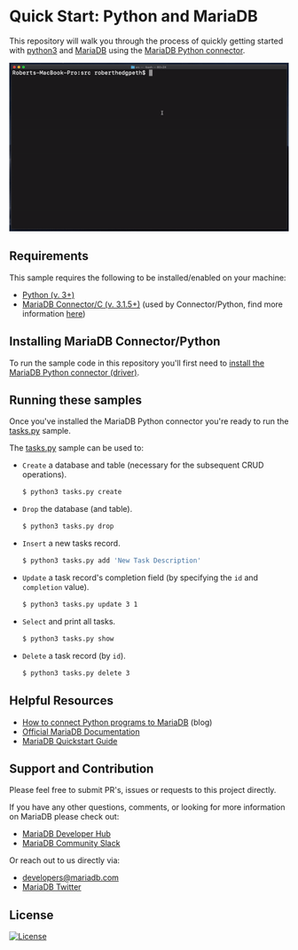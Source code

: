 # Quick Start: Python and MariaDB

This repository will walk you through the process of quickly getting started with [python3](https://www.python.org/) and [MariaDB](https://github.com/mariadb-developers/mariadb-getting-started) using the [MariaDB Python connector](https://github.com/mariadb-corporation/mariadb-connector-python).

<p align="center" spacing="10">
    <kbd>
        <img src="media/demo.gif" />
    </kbd>
</p>

## Requirements

This sample requires the following to be installed/enabled on your machine:

* [Python (v. 3+)](https://www.python.org/downloads/)
* [MariaDB Connector/C (v. 3.1.5+)](https://mariadb.com/products/skysql/docs/clients/mariadb-connector-c-for-skysql-services/) (used by Connector/Python, find more information [here](https://mariadb.com/docs/clients/mariadb-connectors/connector-python/install/))

## Installing MariaDB Connector/Python

To run the sample code in this repository you'll first need to [install the MariaDB Python connector (driver)](https://mariadb.com/docs/clients/mariadb-connectors/connector-python/install/).

## Running these samples

Once you've installed the MariaDB Python connector you're ready to run the [tasks.py](src/tasks.py) sample.

The [tasks.py](src/tasks.py) sample can be used to:

* `Create` a database and table (necessary for the subsequent CRUD operations).

    ```bash
    $ python3 tasks.py create
    ```

* `Drop` the database (and table).

    ```bash
    $ python3 tasks.py drop
    ```

* `Insert` a new tasks record.

    ```bash
    $ python3 tasks.py add 'New Task Description'
    ```

* `Update` a task record's completion field (by specifying the `id` and `completion` value).

    ```bash
    $ python3 tasks.py update 3 1
    ```

* `Select` and print all tasks.

    ```bash 
    $ python3 tasks.py show
    ```

* `Delete` a task record (by `id`).

    ```bash
    $ python3 tasks.py delete 3
    ```

## Helpful Resources

* [How to connect Python programs to MariaDB](https://mariadb.com/resources/blog/how-to-connect-python-programs-to-mariadb/) (blog)
* [Official MariaDB Documentation](https://mariadb.com/docs)
* [MariaDB Quickstart Guide](https://github.com/mariadb-developers/mariadb-getting-started)

## Support and Contribution

Please feel free to submit PR's, issues or requests to this project directly.

If you have any other questions, comments, or looking for more information on MariaDB please check out:

* [MariaDB Developer Hub](https://mariadb.com/developers)
* [MariaDB Community Slack](https://r.mariadb.com/join-community-slack)

Or reach out to us directly via:

* [developers@mariadb.com](mailto:developers@mariadb.com)
* [MariaDB Twitter](https://twitter.com/mariadb)

## License <a name="license"></a>
[![License](https://img.shields.io/badge/License-MIT-blue.svg?style=plastic)](https://opensource.org/licenses/MIT)
